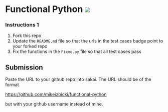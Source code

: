 # Functional Python [![](https://github.com/luisgomez214/functional-python/workflows/tests/badge.svg)](https://github.com/luisgomez214/functional-python/actions?query=workflow%3Atests)

### Instructions 1

1. Fork this repo
1. Update the `README.md` file so that the urls in the test cases badge point to your forked repo
1. Fix the functions in the `Fixme.py` file so that all test cases pass

## Submission

Paste the URL to your github repo into sakai. The URL should be of the format

https://github.com/mikeizbicki/functional-python

but with your github username instead of mine.
